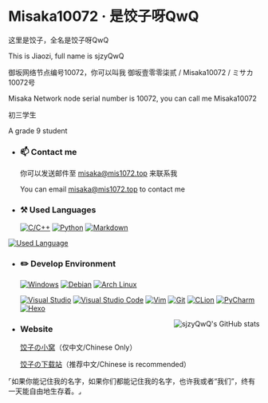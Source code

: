 # Misaka10072 · 是饺子呀QwQ

这里是饺子，全名是饺子呀QwQ

This is Jiaozi, full name is sjzyQwQ

御坂网络节点编号10072，你可以叫我 御坂壹零零柒贰 / Misaka10072 / ミサカ10072号

Misaka Network node serial number is 10072, you can call me Misaka10072

初三学生

A grade 9 student

- ### :mailbox: Contact me

  你可以发送邮件至 misaka@mis1072.top 来联系我

  You can email misaka@mis1072.top to contact me

- ### :hammer_and_pick: Used Languages

  [![C/C++](https://img.shields.io/badge/-C++-00599C?style=flat-square&logo=C%2B%2B)](https://isocpp.org/)
  [![Python](https://img.shields.io/badge/-Python-3776AB?style=flat-square&logo=Python&logoColor=FFFFFF)](https://www.python.org/)
  [![Markdown](https://img.shields.io/badge/-Markdown-000000?style=flat-square&logo=Markdown)](https://daringfireball.net/projects/markdown/)

<a href='https://github.com/anuraghazra/github-readme-stats'><img src='https://github-readme-stats.vercel.app/api/top-langs?username=sjzyQwQ&layout=compact&show_icons=true&count_private=true&locale=cn&bg_color=45,5bcffa,f5abb9,ffffff,f5abb9,5bcffa' alt='Used Language'></a>

- ### :pencil2: Develop Environment

  [![Windows](https://img.shields.io/badge/Windows-11_Insider_Preview-0078D4?style=flat-square&logo=Windows11)](https://www.microsoft.com/windows/)
  [![Debian](https://img.shields.io/badge/Debian-bookworm-A81D33?style=flat-square&logo=Debian)](https://www.debian.org/)
  [![Arch Linux](https://img.shields.io/badge/Arch_Linux-rolling-1793D1?style=flat-square&logo=ArchLinux)](https://archlinux.org/)

  [![Visual Studio](https://img.shields.io/badge/-Visual_Studio-5C2D91?style=flat-square&logo=VisualStudio)](https://visualstudio.microsoft.com/)
  [![Visual Studio Code](https://img.shields.io/badge/-Visual_Studio_Code-007ACC?style=flat-square&logo=VisualStudioCode)](https://code.visualstudio.com/)
  [![Vim](https://img.shields.io/badge/-Vim-019733?style=flat-square&logo=Vim)](https://www.vim.org/)
  [![Git](https://img.shields.io/badge/-Git-F05032?style=flat-square&logo=Git&logoColor=FFFFFF)](https://git-scm.com/)
  [![CLion](https://img.shields.io/badge/-CLion-000000?style=flat-square&logo=CLion)](https://www.jetbrains.com/clion/)
  [![PyCharm](https://img.shields.io/badge/-PyCharm-000000?style=flat-square&logo=PyCharm)](https://www.jetbrains.com/pycharm/)
  [![Hexo](https://img.shields.io/badge/-Hexo-0E83CD?style=flat-square&logo=Hexo&logoColor=FFFFFF)](https://hexo.io/)

<a href='https://github.com/anuraghazra/github-readme-stats'><img src="https://github-readme-stats.vercel.app/api?username=sjzyQwQ&show_icons=true&count_private=true&theme=transparent&locale=cn&bg_color=45,5bcffa,f5abb9,ffffff,f5abb9,5bcffa" alt="sjzyQwQ's GitHub stats" align=right></a>

- ### Website

  [饺子の小窝](https://www.mis1072.top/)（仅中文/Chinese Only）

  [饺子の下载站](https://d.mis1072.top/)（推荐中文/Chinese is recommended）

⌜如果你能记住我的名字，如果你们都能记住我的名字，也许我或者“我们”，终有一天能自由地生存着。⌟